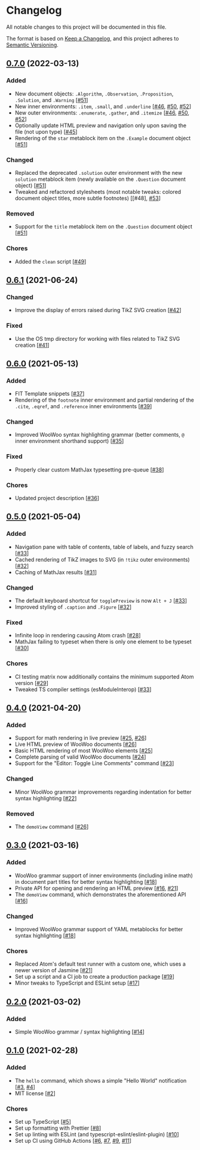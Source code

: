 # Changelog

All notable changes to this project will be documented in this file.

The format is based on [Keep a Changelog](https://keepachangelog.com/en/1.0.0/),
and this project adheres to
[Semantic Versioning](https://semver.org/spec/v2.0.0.html).

## [0.7.0] (2022-03-13)

### Added

-   New document objects: `.Algorithm`, `.Observation`, `.Proposition`, `.Solution`, and `.Warning` [[#51]]
-   New inner environments: `.item`, `.small`, and `.underline` [[#46], [#50], [#52]]
-   New outer environments: `.enumerate`, `.gather`, and `.itemize` [[#46], [#50], [#52]]
-   Optionally update HTML preview and navigation only upon saving the file (not upon type) [[#45]]
-   Rendering of the `star` metablock item on the `.Example` document object [[#51]]

### Changed

-   Replaced the deprecated `.solution` outer environment with the new `solution` metablock item (newly available on the `.Question` document object) [[#51]]
-   Tweaked and refactored stylesheets (most notable tweaks: colored document object titles, more subtle footnotes) [[#48], [#53]]

### Removed

-   Support for the `title` metablock item on the `.Question` document object [[#51]]

### Chores

-   Added the `clean` script [[#49]]

## [0.6.1] (2021-06-24)

### Changed

-   Improve the display of errors raised during TikZ SVG creation [[#42]]

### Fixed

-   Use the OS tmp directory for working with files related to TikZ SVG creation
    [[#41]]

## [0.6.0] (2021-05-13)

### Added

-   FIT Template snippets [[#37]]
-   Rendering of the `footnote` inner environment and partial rendering of the
    `.cite`, `.eqref`, and `.reference` inner environments [[#39]]

### Changed

-   Improved WooWoo syntax highlighting grammar (better comments, `@` inner
    environment shorthand support) [[#35]]

### Fixed

-   Properly clear custom MathJax typesetting pre-queue [[#38]]

### Chores

-   Updated project description [[#36]]

## [0.5.0] (2021-05-04)

### Added

-   Navigation pane with table of contents, table of labels, and fuzzy search
    [[#33]]
-   Cached rendering of TikZ images to SVG (in `!tikz` outer environments)
    [[#32]]
-   Caching of MathJax results [[#31]]

### Changed

-   The default keyboard shortcut for `togglePreview` is now `Alt + J` [[#33]]
-   Improved styling of `.caption` and `.Figure` [[#32]]

### Fixed

-   Infinite loop in rendering causing Atom crash [[#28]]
-   MathJax failing to typeset when there is only one element to be typeset
    [[#30]]

### Chores

-   CI testing matrix now additionally contains the minimum supported Atom
    version [[#29]]
-   Tweaked TS compiler settings (esModuleInterop) [[#33]]

## [0.4.0] (2021-04-20)

### Added

-   Support for math rendering in live preview [[#25], [#26]]
-   Live HTML preview of WooWoo documents [[#26]]
-   Basic HTML rendering of most WooWoo elements [[#25]]
-   Complete parsing of valid WooWoo documents [[#24]]
-   Support for the "Editor: Toggle Line Comments" command [[#23]]

### Changed

-   Minor WooWoo grammar improvements regarding indentation for better syntax
    highlighting [[#22]]

### Removed

-   The `demoView` command [[#26]]

## [0.3.0] (2021-03-16)

### Added

-   WooWoo grammar support of inner environments (including inline math) in
    document part titles for better syntax highlighting [[#18]]
-   Private API for opening and rendering an HTML preview [[#16], [#21]]
-   The `demoView` command, which demonstrates the aforementioned API [[#16]]

### Changed

-   Improved WooWoo grammar support of YAML metablocks for better syntax
    highlighting [[#18]]

### Chores

-   Replaced Atom's default test runner with a custom one, which uses a newer
    version of Jasmine [[#21]]
-   Set up a script and a CI job to create a production package [[#19]]
-   Minor tweaks to TypeScript and ESLint setup [[#17]]

## [0.2.0] (2021-03-02)

### Added

-   Simple WooWoo grammar / syntax highlighting [[#14]]

## [0.1.0] (2021-02-28)

### Added

-   The `hello` command, which shows a simple "Hello World" notification [[#3],
[#4]]
-   MIT license [[#2]]

### Chores

-   Set up TypeScript [[#5]]
-   Set up formatting with Prettier [[#8]]
-   Set up linting with ESLint (and typescript-eslint/eslint-plugin) [[#10]]
-   Set up CI using GitHub Actions [[#6], [#7], [#9], [#11]]

[0.7.0]: https://github.com/davidstraka2/wootom/compare/v0.6.1-src...v0.7.0-src
[0.6.1]: https://github.com/davidstraka2/wootom/compare/v0.6.0-src...v0.6.1-src
[0.6.0]: https://github.com/davidstraka2/wootom/compare/v0.5.0-src...v0.6.0-src
[0.5.0]: https://github.com/davidstraka2/wootom/compare/v0.4.0-src...v0.5.0-src
[0.4.0]: https://github.com/davidstraka2/wootom/compare/v0.3.0-src...v0.4.0-src
[0.3.0]: https://github.com/davidstraka2/wootom/compare/v0.2.0-src...v0.3.0-src
[0.2.0]: https://github.com/davidstraka2/wootom/compare/v0.1.0-src...v0.2.0-src
[0.1.0]: https://github.com/davidstraka2/wootom/releases/tag/v0.1.0-src
[#53]: https://github.com/davidstraka2/wootom/issues/53
[#52]: https://github.com/davidstraka2/wootom/pull/52
[#51]: https://github.com/davidstraka2/wootom/issues/51
[#50]: https://github.com/davidstraka2/wootom/issues/50
[#49]: https://github.com/davidstraka2/wootom/issues/49
[#46]: https://github.com/davidstraka2/wootom/issues/46
[#45]: https://github.com/davidstraka2/wootom/issues/45
[#42]: https://github.com/davidstraka2/wootom/issues/42
[#41]: https://github.com/davidstraka2/wootom/issues/41
[#39]: https://github.com/davidstraka2/wootom/issues/39
[#38]: https://github.com/davidstraka2/wootom/issues/38
[#37]: https://github.com/davidstraka2/wootom/issues/37
[#36]: https://github.com/davidstraka2/wootom/issues/36
[#35]: https://github.com/davidstraka2/wootom/issues/35
[#33]: https://github.com/davidstraka2/wootom/issues/33
[#32]: https://github.com/davidstraka2/wootom/issues/32
[#31]: https://github.com/davidstraka2/wootom/issues/31
[#30]: https://github.com/davidstraka2/wootom/issues/30
[#29]: https://github.com/davidstraka2/wootom/issues/29
[#28]: https://github.com/davidstraka2/wootom/issues/28
[#26]: https://github.com/davidstraka2/wootom/issues/26
[#25]: https://github.com/davidstraka2/wootom/issues/25
[#24]: https://github.com/davidstraka2/wootom/issues/24
[#23]: https://github.com/davidstraka2/wootom/issues/23
[#22]: https://github.com/davidstraka2/wootom/issues/22
[#21]: https://github.com/davidstraka2/wootom/issues/21
[#19]: https://github.com/davidstraka2/wootom/issues/19
[#18]: https://github.com/davidstraka2/wootom/issues/18
[#17]: https://github.com/davidstraka2/wootom/issues/17
[#16]: https://github.com/davidstraka2/wootom/issues/16
[#14]: https://github.com/davidstraka2/wootom/issues/14
[#11]: https://github.com/davidstraka2/wootom/issues/11
[#10]: https://github.com/davidstraka2/wootom/issues/10
[#9]: https://github.com/davidstraka2/wootom/issues/9
[#8]: https://github.com/davidstraka2/wootom/issues/8
[#7]: https://github.com/davidstraka2/wootom/issues/7
[#6]: https://github.com/davidstraka2/wootom/issues/6
[#5]: https://github.com/davidstraka2/wootom/issues/5
[#4]: https://github.com/davidstraka2/wootom/issues/4
[#3]: https://github.com/davidstraka2/wootom/issues/3
[#2]: https://github.com/davidstraka2/wootom/issues/2
